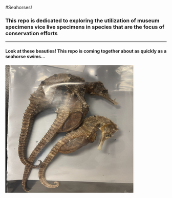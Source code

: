 #Seahorses!
### This repo is dedicated to exploring the utilization of museum specimens vice live specimens in species that are the focus of conservation efforts
---

#### Look at these beauties! This repo is coming together about as quickly as a seahorse swims... 
<img src="https://github.com/ChrisMantegna/ChrisMantegna.github.io/blob/master/assets/img/seahorses.jpg?raw=true" height="400" width="400">
